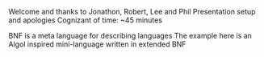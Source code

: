 Welcome and thanks to Jonathon, Robert, Lee and Phil
Presentation setup and apologies
Cognizant of time: ~45 minutes

BNF is a meta language for describing languages
The example here is an Algol inspired mini-language written in extended BNF


